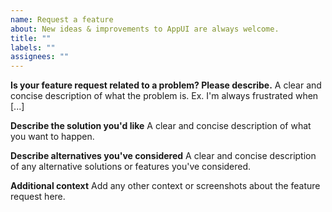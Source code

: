 ```yaml
---
name: Request a feature
about: New ideas & improvements to AppUI are always welcome.
title: ""
labels: ""
assignees: ""
---
```


<!--
Thanks for helping make AppUI better!

When suggesting an idea, give examples of the intended use case. Features that benefit the wider community are more likely to be prioritized.

The best way to get your ideas into AppUI is to help us! We love contributions and are always happy to be provide feedback and advice. Check out the contributor guide to get started:

https://github.com/iTwin/itwinjs-core/blob/master/CONTRIBUTING.md
-->

**Is your feature request related to a problem? Please describe.**
A clear and concise description of what the problem is. Ex. I'm always frustrated when [...]

**Describe the solution you'd like**
A clear and concise description of what you want to happen.

**Describe alternatives you've considered**
A clear and concise description of any alternative solutions or features you've considered.

**Additional context**
Add any other context or screenshots about the feature request here.
